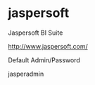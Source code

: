 jaspersoft
==========

Jaspersoft BI Suite

   http://www.jaspersoft.com/

Default Admin/Password

   jasperadmin
